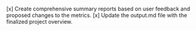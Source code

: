 [x] Create comprehensive summary reports based on user feedback and proposed changes to the metrics.
[x] Update the output.md file with the finalized project overview.